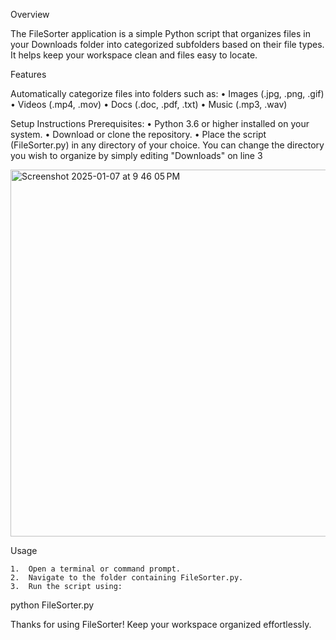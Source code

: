 
Overview

The FileSorter application is a simple Python script that organizes files in your Downloads folder into categorized subfolders based on their file types. It helps keep your workspace clean and files easy to locate.

Features
	
Automatically categorize files into folders such as:
	•	Images (.jpg, .png, .gif)
	•	Videos (.mp4, .mov)
	•	Docs (.doc, .pdf, .txt)
	•	Music (.mp3, .wav)

Setup Instructions
	Prerequisites:
	• Python 3.6 or higher installed on your system.
	• Download or clone the repository.
	• Place the script (FileSorter.py) in any directory of your choice.
You can change the directory you wish to organize by simply editing "Downloads" on line 3

<img width="587" alt="Screenshot 2025-01-07 at 9 46 05 PM" src="https://github.com/user-attachments/assets/e5683449-58a4-4df6-8d5c-3aac045ed929" />


Usage

	1.	Open a terminal or command prompt.
	2.	Navigate to the folder containing FileSorter.py.
	3.	Run the script using:

python FileSorter.py




Thanks for using FileSorter! Keep your workspace organized effortlessly.


